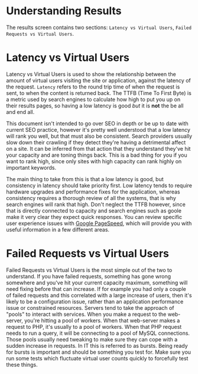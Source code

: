 # Understanding Results

The results screen contains two sections: `Latency vs Virtual Users`,
`Failed Requests vs Virtual Users`.

# Latency vs Virtual Users

Latency vs Virtual Users is used to show the relationship
between the amount of virtual users visiting the site or application, against
the latency of the request. `Latency` refers to the round trip time of when the
request is sent, to when the content is returned back. The TTFB (Time To First Byte)
is a metric used by search engines to calculate how high to put you up on their
results pages, so having a low latency is good *but* it is **not** the be all
and end all. 

This document isn't intended to go over SEO in depth or be up to date with current
SEO practice, however it's pretty well understood that a low latency will rank you
well, but that must also be consistent. Search providers usually slow down their
crawling if they detect they're having a detrimental affect on a site. It can be
inferred from that action that they understand they've hit your capacity and are
toning things back. This is a bad thing for you if you want to rank high, since
only sites with high capacity can rank highly on important keywords.

The main thing to take from this is that a low latency is good, but consistency
in latency should take priority first. Low latency tends to require hardware 
upgrades and performance fixes for the application, whereas consistency requires
a thorough review of all the systems, that is why search engines will rank that
high. Don't neglect the TTFB however, since that is directly connected to capacity
and search engines such as goole make it very clear they expect quick responses.
You can review specific user experience issues with 
[Google PageSpeed](https://developers.google.com/speed/pagespeed/insights/), which
will provide you with useful information in a few different areas.

# Failed Requests vs Virtual Users

Failed Requests vs Virtual Users is the most simple out of the two to understand.
If you have failed requests, something has gone wrong somewhere and you've hit
your current capacity maximum, something will need fixing before that can increase.
If for example you had only a couple of failed requests and this correlated with a
large increase of users, then it's likely to be a configuration issue, rather
than an application performance issue or constrained resources. Servers tend to
take the approach of "pools" to interact with services. When you make a request to
the web-server, you're hitting a pool of workers. When that web-server makes a
request to PHP, it's usually to a pool of workers. When that PHP request needs
to run a query, it will be connecting to a pool of MySQL connections. Those pools
usually need tweaking to make sure they can cope with a sudden increase in requests.
In IT this is referred to as bursts. Being ready for bursts is important and should
be something you test for. Make sure you run some tests which fluctuate virtual
user counts quickly to forcefully test these things.
